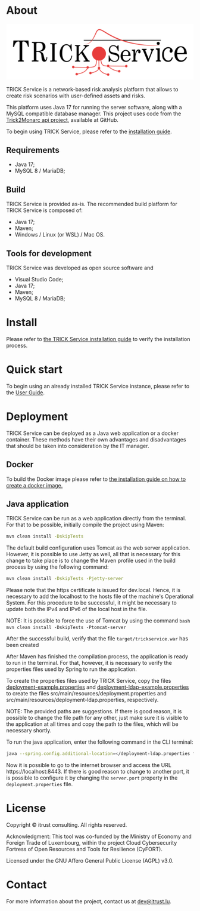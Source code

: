 # About

![TRICK Service Logo](src/main/webapp/WEB-INF/static/images/TrickService.png)

TRICK Service is a network-based risk analysis platform that allows to create risk scenarios with user-defined assets and risks.

This platform uses Java 17 for running the server software, along with a MySQL compatible database manager. This project uses code from the [Trick2Monarc api project](https://github.com/itrust-consulting/Trick2MonarcApi), available at GitHub.

To begin using TRICK Service, please refer to the [installation guide](docs/INSTALL.md).

## Requirements

- Java 17;
- MySQL 8 / MariaDB;

## Build

TRICK Service is provided as-is. The recommended build platform for TRICK Service is composed of:

- Java 17;
- Maven;
- Windows / Linux (or WSL) / Mac OS.

## Tools for development

TRICK Service was developed as open source software and 

- Visual Studio Code;
- Java 17;
- Maven;
- MySQL 8 / MariaDB;

# Install

Please refer to [the TRICK Service installation guide](docs/INSTALL.md) to verify the installation process.

# Quick start

To begin using an already installed TRICK Service instance, please refer to the [User Guide](src/main/webapp/WEB-INF/static/views/user-guide.html#creating-a-risk-analysis-using-trick-service).

# Deployment

TRICK Service can be deployed as a Java web application or a docker container. These methods have their own advantages and disadvantages that should be taken into consideration by the IT manager.

## Docker

To build the Docker image please refer to [the installation guide on how to create a docker image.](#create-a-docker-image)

## Java application

TRICK Service can be run as a web application directly from the terminal. For that to be possible, initially compile the project using Maven:

```bash
mvn clean install -DskipTests
```

The default build configuration uses Tomcat as the web server application. However, it is possible to use Jetty as well, all that is necessary for this change to take place is to change the Maven profile used in the build process by using the following command:

```bash
mvn clean install -DskipTests -Pjetty-server
```

Please note that the https certificate is issued for dev.local. Hence, it is necessary to add the localhost to the hosts file of the machine's Operational System. For this procedure to be successful, it might be necessary to update both the IPv4 and IPv6 of the local host in the file.

NOTE: It is possible to force the use of Tomcat by using the command ```bash mvn clean install -DskipTests -Ptomcat-server```

After the successful build, verify that the file ```target/trickservice.war``` has been created

After Maven has finished the compilation process, the application is ready to run in the terminal. For that, however, it is necessary to verify the properties files used by Spring to run the application. 

To create the properties files used by TRICK Service, copy the files [deployment-example.properties](src/main/resources/deployment-example.properties) and [deployment-ldap-example.properties](src/main/resources/deployment-ldap-example.properties) to create the files src/main/resources/deployment.properties and src/main/resources/deployment-ldap.properties, respectively.

NOTE: The provided paths are suggestions. If there is good reason, it is possible to change the file path for any other, just make sure it is visible to the application at all times and copy the path to the files, which will be necessary shortly.

To run the java application, enter the following command in the CLI terminal:

```bash
java --spring.config.additional-location=</deployment-ldap.properties file path>,</deployment.properties file path>
```

Now it is possible to go to the internet browser and access the URL https://localhost:8443. If there is good reason to change to another port, it is possible to configure it by changing the ```server.port``` property in the ```deployment.properties``` file.

# License

Copyright © itrust consulting. All rights reserved.

Acknowledgment: This tool was co-funded by the Ministry of Economy and Foreign Trade of Luxembourg, within the project Cloud Cybersecurity Fortress of Open Resources and Tools for Resilience (CyFORT).

Licensed under the GNU Affero General Public License (AGPL) v3.0.

# Contact
For more information about the project, contact us at dev@itrust.lu.